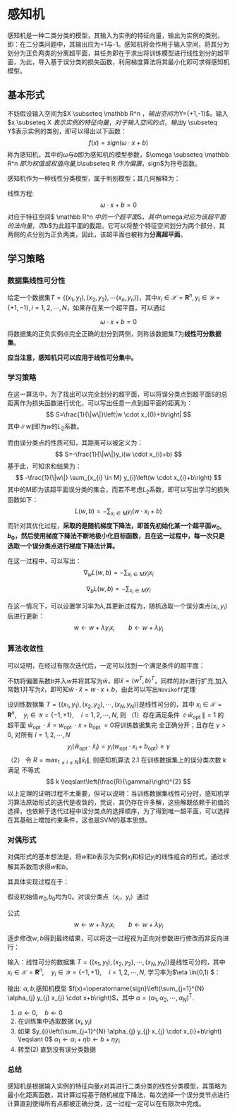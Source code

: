 # 感知机

感知机是一种二类分类的模型，其输入为实例的特征向量，输出为实例的类别，即：在二分类问题中，其输出应为+1与-1。感知机将会作用于输入空间，将其分为划分为正负两类的分离超平面，其任务即在于求出将训练模型进行线性划分的超平面，为此，导入基于误分类的损失函数，利用梯度算法将其最小化即可求得感知机模型。

## 基本形式

不妨假设输入空间为$X \subseteq  \mathbb R^n $，输出空间为$Y=\{+1,-1\}$。输入 $x  \subseteq  X $表示实例的特征向量，对于输入空间的点，输出$y \subseteq Y$表示实例的类别，即可以得出以下函数：
$$
f(x)=sign(\omega \cdot x+b)
$$
称为感知机，其中的$\omega$​与$b$​即为感知机的模型参数，$\omega \subseteq  \mathbb R^n $​即为权值或权值向量,$b\subseteq R $​​作为偏置​，$sign$​​为符号函数。

感知机作为一种线性分类模型，属于判别模型；其几何解释为：

线性方程:
$$
\omega \cdot x+b=0
$$
对应于特征空间$ \mathbb R^n $​中的一个超平面$S$，其中$\omega$​对应为该超平面的法向量，而$b$为此超平面的截距。它可以将整个特征空间划分为两个部分，其两侧的点分别为正负两类，因此，该超平面也被称为**分离超平面**。

## 学习策略

### 数据集线性可分性

给定一个数据集$T=\{(x_1,y_1),(x_2,y_2),\cdots (x_n,y_n)\}$，其中$x_{i} \in \mathcal{X}=\mathbf{R}^{n}, y_{i} \in \mathcal{Y}=\{+1,-1\}, i=1,2, \cdots, N$​，如果存在某一个超平面，可以通过

$$
\omega \cdot x+b=0
$$
将数据集的正负实例点完全正确的划分到两侧，则称该数据集$T$​​为**线性可分数据集**。

**应当注意，感知机只可以应用于线性可分集中。**

### 学习策略

在这一算法中，为了找出可以完全划分的超平面，可以将误分类点到超平面S的总距离作为损失函数进行优化，可以写出任意一点到超平面的距离为：
$$
S=\frac{1}{\|w\|}\left|w \cdot x_{0}+b\right|
$$
其中$\|w\|$即为$w$的$L_2$​​系数。

而由误分类点的性质可知，其距离可以被定义为：
$$
S=-\frac{1}{\|w\|}y_i(w \cdot x_{i}+b)
$$
基于此，可知求和结果为：
$$
-\frac{1}{\|w\|} \sum_{x_{i} \in M} y_{i}\left(w \cdot x_{i}+b\right)
$$
其中的M即为该超平面误分类的集合，而若不考虑$L_2$系数，即可以写出学习的损失函数如下：
$$
L(w,b)=-\sum_{x_{i} \in M} y_{i}\left(w \cdot x_{i}+b\right)
$$
而针对其优化过程，**采取的是随机梯度下降法，即首先初始化某一个超平面$w_0,b_0$，然后使用梯度下降法不断地极小化目标函数，且在这一过程中，每一次只是选取一个误分类点进行梯度下降法计算。**

在这一过程中，可以写出：
$$
\nabla_{w} L(w, b)=-\sum_{x_{i} \in M} y_{i} x_{i}
$$

$$
\nabla_{b} L(w, b)=-\sum_{x_{i} \in M} y_{i}
$$

在这一情况下，可以设置学习率为$\lambda$,其更新过程为，随机选取一个误分类点$(x_i,y_i)$后进行更新：
$$
w \leftarrow w+\lambda y_ix_i \qquad b \leftarrow w+\lambda y_i
$$

### 算法收敛性

可以证明，在经过有限次迭代后，一定可以找到一个满足条件的超平面：

不妨将偏置系数$b$并入$w$并将其写为$\hat{w}$，即$\hat x=(w^T,b)^T$，同样的对$x$进行扩充,加入常数1并写为$\hat x$，即可知$\hat w \cdot \hat x=w\cdot x +b$，由此可以写出`Novikoff`定理

设训练数据集 $T=\left\{\left(x_{1}, y_{1}\right),\left(x_{2}, y_{2}\right), \cdots,\left(x_{N}, y_{N}\right)\right\}$​ 是线性可分的，其中 $x_{i} \in \mathcal{X}=\mathbf{R}^{n}, \quad y_{i} \in \mathcal{Y}=\{-1,+1\}, \quad i=1,2, \cdots, N$​, 则
（1）存在满足条件 $\left\|\hat{w}_{\text {opt }}\right\|=1$​ 的超平面 $\hat{w}_{\text {opt }} \cdot \hat{x}=w_{\text {opt }} \cdot x+b_{\text {opt }}=0$​ 将训练数据集完 全正确分开；且存在 $\gamma>0$​, 对所有 $i=1,2, \cdots, N$​
$$
y_{i}\left(\hat{w}_{\mathrm{opt}} \cdot \hat{x}_{i}\right)=y_{i}\left(w_{\mathrm{opt}} \cdot x_{i}+b_{\mathrm{opt}}\right) \geqslant \gamma
$$
（2） 令 $R=\max _{1 \leqslant i \leqslant N}\left\|\hat{x}_{i}\right\|$, 则感知机算法 $2.1$ 在训练数据集上的误分类次数 $k$ 满足 不等式
$$
k \leqslant\left(\frac{R}{\gamma}\right)^{2}
$$
以上定理的证明过程不太重要，但可以说明：当训练数据集线性可分时，感知机学习算法原始形式的迭代是收敛的，党说，其仍存在许多解，这些解既依赖于初值的选择，也依赖于迭代过程中误分类点的选择顺序，为了得到唯一超平面，可以选择在其基础上增加约束条件，这也是SVM的基本思想。

### 对偶形式

对偶形式的基本想法是，将$w$和$b$表示为实例$x_i$和标记$y_i$的线性组合的形式，通过求解其系数而求得$w$和$b$。

其具体实现过程在于：

假设初始值$w_0$,$b_0$均为0。对误分类点$（x_i，y_i）$通过

公式
$$
w \leftarrow w+\lambda y_ix_i \qquad b \leftarrow w+\lambda y_i
$$
逐步修改$w,b$​得到最终结果，可以将这一过程视为正向对参数进行修改而非反向进行：



输入：线性可分的数据集 $T=\left\{\left(x_{1}, y_{1}\right),\left(x_{2}, y_{2}\right), \cdots,\left(x_{N}, y_{N}\right)\right\}$​ 是线性可分的，其中 $x_{i} \in \mathcal{X}=\mathbf{R}^{n}, \quad y_{i} \in \mathcal{Y}=\{-1,+1\}, \quad i=1,2, \cdots, N$​​, 学习率为$\eta \in(0,1) $​​：

输出: $\alpha, b ;$​ 感知机模型 $f(x)=\operatorname{sign}\left(\sum_{j=1}^{N} \alpha_{j} y_{j} x_{j} \cdot x+b\right)$​，其中 $\alpha=\left(\alpha_{1}, \alpha_{2}, \cdots, \alpha_{N}\right)^{\mathrm{T}} .$

1. 
      $\alpha \leftarrow 0, \quad b \leftarrow 0$​​
2.   在训练集中选取数据 $\left(x_{i}, y_{i}\right)$​
3. 如果 $y_{i}\left(\sum_{j=1}^{N} \alpha_{j} y_{j} x_{j} \cdot x_{i}+b\right) \leqslant 0$​
     $\alpha_{1} \leftarrow \alpha_{i}+\eta$​
     $b \leftarrow b+\eta y_{i}$​
4.  转至(2) 直到没有误分类数据

### 总结

感知机是根据输入实例的特征向量$x$​对其进行二类分类的线性分类模型，其策略为最小化距离函数，其计算过程基于随机梯度下降法，每次选择一个误分类节点进行计算直到使得所有点都被正确分类，这一过程一定可以在有限次中完成。

